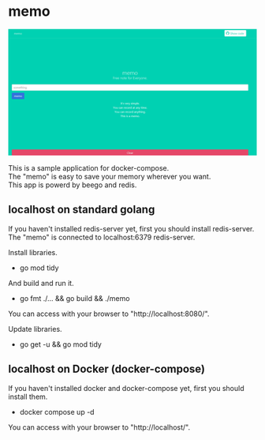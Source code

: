 # memo

![screen_shot.png](https://raw.githubusercontent.com/kakakikikeke/memo/master/images/screen_shot.png)

This is a sample application for docker-compose.  
The "memo" is easy to save your memory wherever you want.  
This app is powerd by beego and redis.

## localhost on standard golang
If you haven't installed redis-server yet, first you should install redis-server.  
The "memo" is connected to localhost:6379 redis-server.

Install libraries.

* go mod tidy

And build and run it.

* go fmt ./... && go build && ./memo

You can access with your browser to "http://localhost:8080/".

Update libraries.

* go get -u && go mod tidy

## localhost on Docker (docker-compose)
If you haven't installed docker and docker-compose yet, first you should install them.

* docker compose up -d

You can access with your browser to "http://localhost/".
